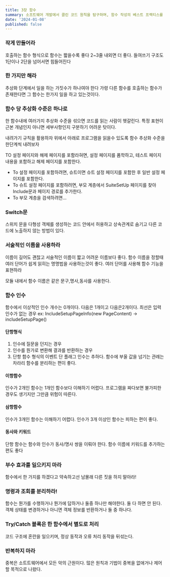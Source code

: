 ```yaml
---
title: 3장 함수
summary: 소프트웨어 개발에서 클린 코드 원칙을 탐구하며, 함수 작성의 베스트 프랙티스를 강조합니다. 코드의 가독성, 유지보수성, 그리고 효율성을 극대화하기 위한 기법들, 예를 들어 짧은 함수, 한 가지 기능만 수행, 명확한 인수 사용, 중복 방지 등을 자세히 설명합니다.
date: '2024-01-08'
published: false
---
```

### 작게 만들어라

호출하는 함수 형식으로 함수는 짧을수록 좋다 2~3줄 내외면 더 좋다. 들여쓰기 구조도 1단이나 2단을 넘어서면 힘들어진다

### 한 가지만 해라

추상화 단계에서 일을 하는 가짓수가 하나여야 한다 가령 다른 함수를 호출하는 함수가 존재한다면 그 함수는 한가지 일을 하고 있는것이다.

### 함수 당 추상화 수준은 하나로

한 함수내에 여러가지 추상화 수준을 섞으면 코드를 읽는 사람이 헷갈린다. 특정 표현이 근본 개념인지 아니면 세부사항인지 구분하기 어려운 탓이다.

내려가기 규칙을 활용하자 위에서 아래로 프로그램을 읽을수 있도록 함수 추상화 수준을 한단계씩 내려보자

TO 설정 페이지와 해제 페이지를 포함라혀면, 설정 페이지를 폼학하고, 테스트 페이지 내용을 포함하고 해제 페이지를 포함한다.

- To 설정 페이지를 포함하려면, 슈트이면 슈트 설정 페이지를 포함한 후 일반 설정 페이지를 포함한다.
- To 슈트 설정 페이지를 포함하려면, 부모 계층에서 SuiteSetUp 페이지를 찾아 Include문과 페이지 경로를 추가한다.
- To 부모 계층을 검색하려면…

### Switch문

스위치 문을 다형성 객체를 생성하는 코드 안에서 허용하고 상속관계로 숨기고 다른 코드에 노출하지 않는 방법이 있다.

### 서술적인 이름을 사용하라

이름이 길어도 괜찮고 서술적인 이름이 짧고 어려운 이름보다 좋다. 함수 이름을 정할때 여러 단어가 쉽게 읽히는 명명법을 사용하는것이 좋다. 여러 단어를 사용해 함수 기능을 표현하라

모듈 내에서 함수 이름은 같은 문구,명사,동사를 사용한다.

### 함수 인수

함수에서 이상적인 인수 개수는 0개이다. 다음은 1개이고 다음은2개이다. 최선은 입력 인수가 없는 경우 ex: IncludeSetupPageInfo(new PageContent) → includeSetupPage()

#### 단항형식
1. 인수에 질문을 던지는 경우
2. 인수를 뭔가로 변환해 결과를 반환하는 경우
3. 단항 함수 형식의 이벤트
단 플래그 인수는 추하다. 함수에 부울 값을 넘기는 관례는 차라리 함수를 분리하는 편이 좋다.

#### 이항함수
인수가 2개인 함수는 1개인 함수보다 이해하기 어렵다. 프로그램을 짜다보면 불가피한 경우도 생기지만 그만큼 위험이 따른다.

#### 삼항함수
인수가 3개인 함수는 이해하기 어렵다. 인수가 3개 이상인 함수는 피하는 편이 좋다.

#### 동사와 키워드
단항 함수는 함수와 인수가 동사/명사 쌍을 이뤄야 한다.
함수 이름에 키워드를 추가하는 편도 좋다

### 부수 효과를 일으키지 마라

함수에서 한 가지를 하겠다고 약속하고선 남몰래 다른 짓을 하지 말아라!

### 명령과 조회를 분리하라!

함수는 뭔가를 수행하거나 뭔가에 답하거나 둘중 하나만 해야한다. 둘 다 하면 안 된다. 객체 상태를 변경하거나 아니면 객체 정보를 반환하거나 둘 중 하나다.

### Try/Catch 블록은 한 함수에서 별도로 처리

코드 구조에 혼란을 일으키며, 정상 동작과 오류 처리 동작을 뒤섞는다.

### 반복하지 마라

중복은 소트트웨어에서 모든 악의 근원이다. 많은 원칙과 기법이 중복을 없애거나 제어할 목적으로 나왔다.
